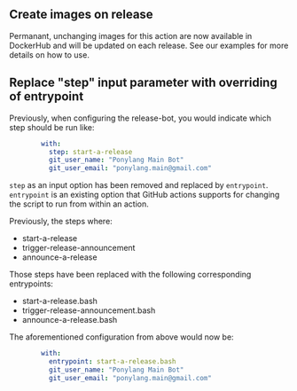 ## Create images on release

Permanant, unchanging images for this action are now available in DockerHub and will be updated on each release. See our examples for more details on how to use.

## Replace "step" input parameter with overriding of entrypoint

Previously, when configuring the release-bot, you would indicate which step should be run like:

```yml
        with:
          step: start-a-release
          git_user_name: "Ponylang Main Bot"
          git_user_email: "ponylang.main@gmail.com"
```

`step` as an input option has been removed and replaced by `entrypoint`. `entrypoint` is an existing option that GitHub actions supports for changing the script to run from within an action.

Previously, the steps where:

- start-a-release
- trigger-release-announcement
- announce-a-release

Those steps have been replaced with the following corresponding entrypoints:

- start-a-release.bash
- trigger-release-announcement.bash
- announce-a-release.bash

The aforementioned configuration from above would now be:

```yml
        with:
          entrypoint: start-a-release.bash
          git_user_name: "Ponylang Main Bot"
          git_user_email: "ponylang.main@gmail.com"
```

